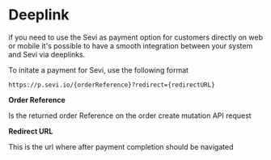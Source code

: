 # Deeplink

if you need to use the Sevi as payment option for customers directly on web or mobile it's possible to have a smooth integration between your system and Sevi via deeplinks.

To initate a payment for Sevi, use the following format

```
https://p.sevi.io/{orderReference}?redirect={redirectURL}
```

**Order Reference**

Is the returned order Reference on the order create mutation API request

**Redirect URL**

This is the url where after payment completion should be navigated
